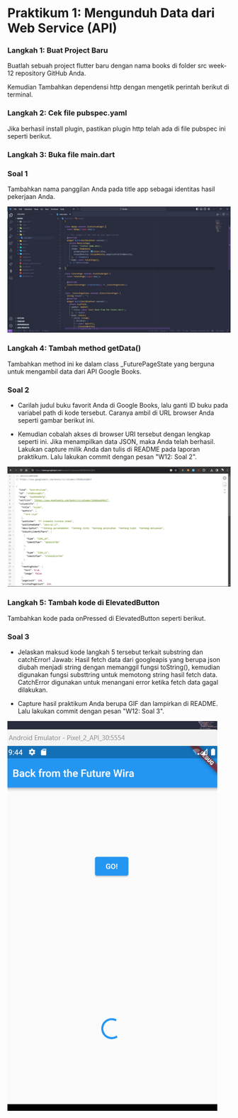 # Praktikum 1: Mengunduh Data dari Web Service (API)

### Langkah 1: Buat Project Baru

Buatlah sebuah project flutter baru dengan nama books di folder src week-12 repository GitHub Anda.

Kemudian Tambahkan dependensi http dengan mengetik perintah berikut di terminal.

### Langkah 2: Cek file pubspec.yaml

Jika berhasil install plugin, pastikan plugin http telah ada di file pubspec ini seperti berikut.

### Langkah 3: Buka file main.dart

### Soal 1

Tambahkan nama panggilan Anda pada title app sebagai identitas hasil pekerjaan Anda.

![This is an alt text.](./docs/praktikum1_1.jpg "gambar")

### Langkah 4: Tambah method getData()

Tambahkan method ini ke dalam class \_FuturePageState yang berguna untuk mengambil data dari API Google Books.

### Soal 2

- Carilah judul buku favorit Anda di Google Books, lalu ganti ID buku pada variabel path di kode tersebut. Caranya ambil di URL browser Anda seperti gambar berikut ini.

- Kemudian cobalah akses di browser URI tersebut dengan lengkap seperti ini. Jika menampilkan data JSON, maka Anda telah berhasil. Lakukan capture milik Anda dan tulis di README pada laporan praktikum. Lalu lakukan commit dengan pesan "W12: Soal 2".

![This is an alt text.](./docs/praktikum1_2.jpg "gambar")

### Langkah 5: Tambah kode di ElevatedButton

Tambahkan kode pada onPressed di ElevatedButton seperti berikut.

### Soal 3

- Jelaskan maksud kode langkah 5 tersebut terkait substring dan catchError!
  Jawab: Hasil fetch data dari googleapis yang berupa json diubah menjadi string dengan memanggil fungsi toString(), kemudian digunakan fungsi substtring untuk memotong string hasil fetch data. CatchError digunakan untuk menangani error ketika fetch data gagal dilakukan.

- Capture hasil praktikum Anda berupa GIF dan lampirkan di README. Lalu lakukan commit dengan pesan "W12: Soal 3".

![This is an alt text.](./docs/praktikum1_hasil.gif "gambar")
